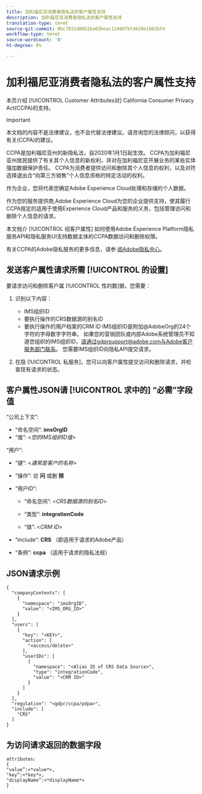 ```yaml
---
title: 加利福尼亚消费者隐私法的客户属性支持
description: 加利福尼亚消费者隐私法的客户属性支持
translation-type: tm+mt
source-git-commit: 0bc7032d0052ba03beac1140dfbfd630e1802bfd
workflow-type: tm+mt
source-wordcount: '0'
ht-degree: 0%

---
```



# 加利福尼亚消费者隐私法的客户属性支持

本页介绍 [!UICONTROL Customer Attributes对] California Consumer Privacy Act(CCPA)的支持。

>[!IMPORTANT]
>
>本文档的内容不是法律建议，也不会代替法律建议。请咨询您的法律顾问，以获得有关(CCPA)的建议。

CCPA是加利福尼亚州的新隐私法，自2020年1月1日起生效。 CCPA为加利福尼亚州居民提供了有关其个人信息的新权利，并对在加利福尼亚开展业务的某些实体强加数据保护责任。 CCPA为消费者提供访问和删除其个人信息的权利，以及对符选择退出合“向第三方销售”个人信息资格的特定活动的权利。

作为企业，您将代表您确定Adobe Experience Cloud处理和存储的个人数据。

作为您的服务提供商,Adobe Experience Cloud为您的企业提供支持，使其履行CCPA规定的适用于使用Experience Cloud产品和服务的义务，包括管理访问和删除个人信息的请求。

本文档介 [!UICONTROL 绍客户属性] 如何使用Adobe Experience Platform隐私服务API和隐私服务UI支持数据主体的CCPA数据访问和删除权限。

有关CCPA的Adobe隐私服务的更多信息，请参 [阅Adobe隐私中心](https://www.adobe.com/privacy/ccpa.html)。

## 发送客户属性请求所需 [!UICONTROL 的设置]

要请求访问和删除客户属 [!UICONTROL 性的数]据，您需要：

1. 识别以下内容：

   * IMS组织ID
   * 要执行操作的CRS数据源的别名ID
   * 要执行操作的用户档案的CRM ID
   IMS组织ID是附加@AdobeOrg的24个字符的字母数字字符串。 如果您的营销团队或内部Adobe系统管理员不知道您组织的IMS组织ID，请通过gdprsupport@adobe.com与Adobe客户服务部门联系。 您需要IMS组织ID向隐私API提交请求。

1. 在隐 [!UICONTROL 私服务]，您可以向客户属性提交访问和删除请求，并检查现有请求的状态。

## 客户属性JSON请 [!UICONTROL 求中的] “必需”字段值

“公司上下文”:

* “命名空间”: **imsOrgID**
* “值”: &lt;*您的IMS组织ID值*>

“用户”:

* “键”: &lt;*通常是客户的名称*>

* “操作”: 访 **问** 或删 **除**

* “用户ID”:

   * “命名空间”: &lt;*CRS数据源的别名ID*>

   * “类型”: **integrationCode**

   * “值”: &lt;*CRM ID*>

* “include”: **CRS** （即适用于请求的Adobe产品）

* “条例”: **ccpa** （适用于请求的隐私法规）

## JSON请求示例

```
{
  "companyContexts": [
    {
      "namespace": "imsOrgID",
      "value": "<IMS_ORG_ID>"
    }
  ],
  "users": [
    {
      "key": "<KEY>",
      "action": [
        "<access/delete>"
      ],
      "userIDs": [
        {
          "namespace": "<Alias ID of CRS Data Source>",
          "type": "integrationCode",
          "value": "<CRM ID>"
        }
      ]
    }
  ],
  "regulation": "<gdpr/ccpa/pdpa>",
  "include": [
    "CRS"
  ]
}
```

## 为访问请求返回的数据字段

```
attributes:
{
"value”:<*value*>,
"key”:<*key*>,
"displayName”:<*displayName*>
}
```
